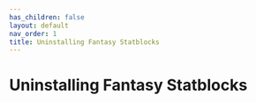 ```yaml
---
has_children: false
layout: default
nav_order: 1
title: Uninstalling Fantasy Statblocks
---
```


# Uninstalling Fantasy Statblocks


